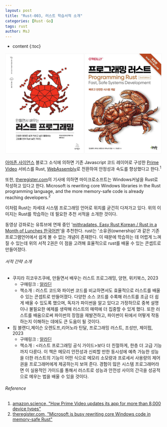 ```yaml
---
layout: post
title: "Rust-003, 러스트 학습서적 소개"
categories: [RustㆍGo]
tags: rust
author: MsJ
---
```


* content
{:toc}

![rustBook](https://raw.githubusercontent.com/DebugJO/debugjo.github.io/master/img/rustBook.jpg)

[아마존 사이언스](https://www.amazon.science/) 블로그 소식에 의하면 기존 Javascript 코드 레이어로 구성한  [Prime Video](https://www.primevideo.com/) 서비스를 Rust, [WebAssembly](https://developer.mozilla.org/ko/docs/WebAssembly)로 전환하여 안정성과 속도를 향상했다고 한다.<sup>1</sup>

또한, [theregister.com](https://www.theregister.com)의 기사에 의하면 마이크로소프트는 Windows커널을 Rust로 작성하고 있다고 한다. Microsoft is rewriting core Windows libraries in the Rust programming language, and the more memory-safe code is already reaching developers.<sup>2</sup>

이처럼 Rust는 차세대 시스템 프로그래밍 언어로 위치를 굳건히 다져가고 있다. 위의 이미지는 Rust를 학습하는 데 필요한 추천 서적을 소개한 것이다.





동영상 강좌로는 유튜브에 연재 중인 '[mithradates, Easy Rust Korean / Rust in a Month of Lunches 한국어판](https://www.youtube.com/playlist?list=PLfllocyHVgsSJf1zO6k6o3SX2mbZjAqYE)'을 추천한다. rust는 '소유권(ownership)'과 같은 기존 프로그램언어에서 쉽게 볼 수 없는 개념이 존재한다. 이 때문에 학습하는 데 어렵게 느껴질 수 있는데 위의 서적 2권은 이 점을 고려해 효율적으로 rust를 배울 수 있는 콘셉트로 만들어졌다.

###### 서적 간략 소개

* 쿠지라 히코우즈쿠에, 만들면서 배우는 러스트 프로그래밍, 양현, 위키북스, 2023
  * 구매링크 : [알라딘](https://www.aladin.co.kr/shop/wproduct.aspx?ItemId=307691083)
  * 책소개 : 러스트 코드와 파이썬 코드를 비교하면서도 효율적으로 러스트를 배울 수 있는 콘셉트로 만들어졌다. 다양한 소스 코드를 수록해 러스트를 조금 더 쉽게 배울 수 있도록 했으며, 독자가 파이썬을 알고 있다고 가정하므로 중복 설명이나 불필요한 예제를 생략해 러스트의 매력에 더 집중할 수 있게 했다. 또한 러스트를 배움으로써 파이썬의 장점을 재발견하고, 파이썬이 뒤에서 어떻게 작동하는지 이해하는 데에도 큰 도움이 될 것이다.
* 짐 블랜디,제이슨 오렌도프,리어노라 틴달, 프로그래밍 러스트, 조성만, 제이펍, 2023
  * 구매링크 : [알라딘](https://www.aladin.co.kr/shop/wproduct.aspx?ItemId=308448819)
  * 책소개 : <러스트 프로그래밍 공식 가이드>보다 더 친절하게, 한층 더 고급 기능까지 다룬다. 이 책은 메모리 안전성과 신뢰할 만한 동시성에 예측 가능한 성능을 더한 러스트의 기능이 어떤 식으로 메모리 소모량과 프로세서 사용량의 제어권을 프로그래머에게 제공하는지 보여 준다. 경험이 많은 시스템 프로그래머라면 이 실용적인 가이드를 통해서 러스트로 성능과 안전성 사이의 간극을 성공적으로 메우는 법을 배울 수 있을 것이다.

###### Reference

1. [amazon.science, "How Prime Video updates its app for more than 8,000 device types"](https://www.amazon.science/blog/how-prime-video-updates-its-app-for-more-than-8-000-device-types)
2. [theregister.com, "Microsoft is busy rewriting core Windows code in memory-safe Rust"](https://www.theregister.com/2023/04/27/microsoft_windows_rust)

